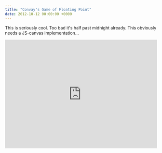 ```yaml
---
title: "Convay's Game of Floating Point"
date: 2012-10-12 00:00:00 +0000
---
```

This is seriously cool. Too bad it's half past midnight already. This obviously needs a JS-canvas implementation...

<iframe width="480" height="360" src="http://www.youtube.com/embed/KJe9H6qS82I" frameborder="0" style="width:100%" allowfullscreen ></iframe>
